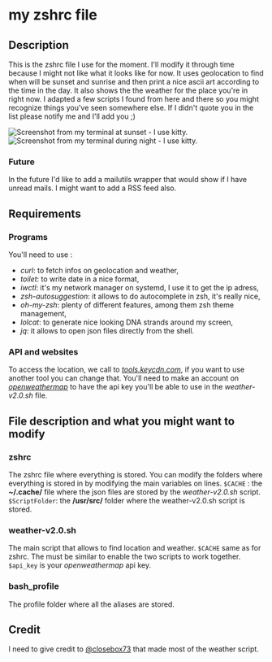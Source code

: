 # my zshrc file
## Description
This is the zshrc file I use for the moment.
I'll modify it through time because I might not like what it looks like for now. 
It uses geolocation to find when will be sunset and sunrise and then print a nice ascii art according to the time in the day. It also shows the the weather for the place you're in right now.
I adapted a few scripts I found from here and there so you might recognize things you've seen somewhere else. If I didn't quote you in the list please notify me and I'll add you ;)

![Screenshot from my terminal at sunset - I use kitty.](http://www.enlightenment.org/ss/e-65749a9c89d601.08580631.jpg)
![Screenshot from my terminal during night - I use kitty.](http://www.enlightenment.org/ss/e-657501ef1c0193.94984998.jpg)

### Future
In the future I'd like to add a mailutils wrapper that would show if I have unread mails. I might want to add a RSS feed also.

## Requirements
### Programs
You'll need to use :
- _curl_: to fetch infos on geolocation and weather,
- _toilet_: to write date in a nice format,
- _iwctl_: it's my network manager on systemd, I use it to get the ip adress,
- _zsh-autosuggestion_: it allows to do autocomplete in zsh, it's really nice,
- _oh-my-zsh_: plenty of different features, among them zsh theme management,
- _lolcat_: to generate nice looking DNA strands around my screen,
- _jq_: it allows to open json files directly from the shell.
### API and websites
To access the location, we call to [_tools.keycdn.com_](https://tools.keycdn.com), if you want to use another tool you can change that.
You'll need to make an account on [_openweathermap_](http://openweathermap.com) to have the api key you'll be able to use in the _weather-v2.0.sh_ file.

## File description and what you might want to modify
### zshrc
The zshrc file where everything is stored.
You can modify the folders where everything is stored in by modifying the main variables on lines.
`$CACHE` : the **~/.cache/** file where the json files are stored by the _weather-v2.0.sh_ script.
`$ScriptFolder`: the **/usr/src/** folder where the weather-v2.0.sh script is stored.

### weather-v2.0.sh
The main script that allows to find location and weather.
`$CACHE` same as for zshrc. The must be similar to enable the two scripts to work together.
`$api_key` is your _openweathermap_ api key.

### bash_profile
The profile folder where all the aliases are stored.

## Credit
I need to give credit to [@closebox73](https://github.com/closebox73) that made most of the weather script.
